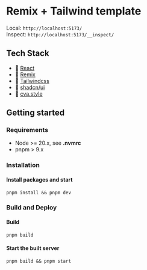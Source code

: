 # Remix + Tailwind template

Local: `http://localhost:5173/`  
Inspect: `http://localhost:5173/__inspect/`

## Tech Stack

- 📖 [React](https://react.dev/)
- 📖 [Remix](https://remix.run/docs)
- 📖 [Tailwindcss](https://tailwindcss.com/)
- 📖 [shadcn/ui](https://ui.shadcn.com/)
- 📖 [cva.style](https://cva.style/docs)

## Getting started

### Requirements

- Node >= 20.x, see **.nvmrc**
- pnpm > 9.x

### Installation

#### Install packages and start

`pnpm install && pnpm dev`

### Build and Deploy

#### Build

`pnpm build`

#### Start the built server

`pnpm build && pnpm start`
